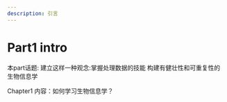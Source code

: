 ```yaml
---
description: 引言
---
```


# Part1 intro

本part话题: 建立这样一种观念:掌握处理数据的技能 构建有健壮性和可重复性的生物信息学&#x20;

Chapter1 内容：如何学习生物信息学？
